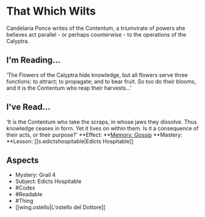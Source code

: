 # That Which Wilts
Candelaria Ponce writes of the Contentum, a triumvirate of powers she believes act parallel - or perhaps counterwise - to the operations of the Calyptra.
## I'm Reading...
‘The Flowers of the Calyptra hide knowledge, but all flowers serve three functions: to attract; to propagate; and to bear fruit. So too do their blooms, and it is the Contentum who reap their harvests…’
## I've Read...
‘It is the Contentum who take the scraps, in whose jaws they dissolve. Thus knowledge ceases in form. Yet it lives on within them. Is it a consequence of their acts, or their purpose?’
**Effect: **[Memory: Gossip](https://uadaf.theevilroot.xyz/rowenarium/element/mem.gossip)
**Mastery: **Lesson: [[s.edictshospitable|Edicts Hospitable]]
## Aspects
- Mystery: Grail 4
- Subject: Edicts Hospitable
- #Codex
- #Readable
- #Thing
- [[wing.ostello|L'ostello del Dottore]]